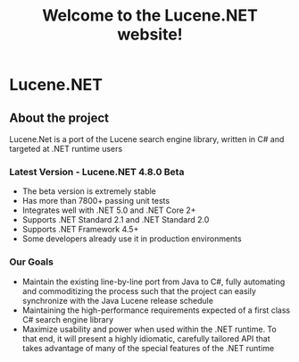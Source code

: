 ﻿---
title: Welcome to the Lucene.NET website!
description: Lucene.NET is a port of the Lucene search engine library, written in C# and targeted at .NET runtime users.
documentType: index
---

Lucene.NET
===============

<h2 id="about" class="text-center">About the project</h2>

Lucene.Net is a port of the Lucene search engine library, written in C# and targeted at .NET runtime users

### Latest Version - Lucene.NET 4.8.0 Beta

* The beta version is extremely stable
* Has more than 7800+ passing unit tests
* Integrates well with .NET 5.0 and .NET Core 2+
* Supports .NET Standard 2.1 and .NET Standard 2.0 
* Supports .NET Framework 4.5+
* Some developers already use it in production environments

### Our Goals

* Maintain the existing line-by-line port from Java to C#, fully automating and commoditizing the process such that the project can easily synchronize with the Java Lucene release schedule
* Maintaining the high-performance requirements expected of a first class C# search engine library
* Maximize usability and power when used within the .NET runtime. To that end, it will present a highly idiomatic, carefully tailored API that takes advantage of many of the special features of the .NET runtime